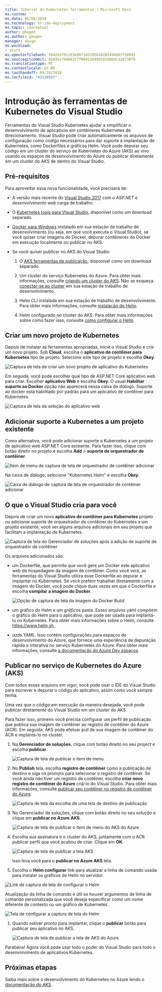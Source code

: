 ```yaml
---
title: Tutorial do Kubernetes ferramentas | Microsoft Docs
ms.custom: ''
ms.date: 06/08/2018
ms.technology: vs-ide-deployment
ms.topic: conceptual
author: ghogen
ms.author: ghogen
manager: douge
ms.workload:
- azure
ms.openlocfilehash: f842d1f9c103e9673d3295b2b285498d6ff58045
ms.sourcegitcommit: 6b092e7d466377f06913d49d183dbbdca16730f0
ms.translationtype: MT
ms.contentlocale: pt-BR
ms.lasthandoff: 08/28/2018
ms.locfileid: "43138937"
---
```

# <a name="get-started-with-visual-studio-kubernetes-tools"></a>Introdução às ferramentas de Kubernetes do Visual Studio

Ferramentas do Visual Studio Kubernetes ajudar a simplificar o desenvolvimento de aplicativos em contêineres Kubernetes de direcionamento. Visual Studio pode criar automaticamente os arquivos de configuração como código necessários para dar suporte à implantação de Kubernetes, como Dockerfiles e gráficos Helm. Você pode depurar seu código em um cluster do serviço de Kubernetes do Azure (AKS) ao vivo usando os espaços de desenvolvimento do Azure ou publicar diretamente em um cluster do AKS de dentro do Visual Studio.

## <a name="prerequisites"></a>Pré-requisitos

Para aproveitar essa nova funcionalidade, você precisará de:

- A versão mais recente do [Visual Studio 2017](https://visualstudio.microsoft.com/download) com o *ASP.NET e desenvolvimento web* carga de trabalho.

- O [Kubernetes tools para Visual Studio](https://aka.ms/get-vsk8stools), disponível como um download separado.

- [Docker para Windows](https://store.docker.com/editions/community/docker-ce-desktop-windows) instalado em sua estação de trabalho de desenvolvimento (ou seja, em que você executa o Visual Studio), se você quiser criar imagens do Docker, depurar contêineres do Docker em execução localmente ou publicar no AKS.

- Se você quiser publicar no AKS do Visual Studio:

    1.  O [AKS ferramentas de publicação](https://aka.ms/get-vsk8spublish), disponível como um download separado.

    1.  Um cluster do serviço Kubernetes do Azure. Para obter mais informações, consulte [criando um cluster do AKS](/azure/aks/kubernetes-walkthrough-portal#create-aks-cluster). Não se esqueça [conectar-se ao cluster](/azure/aks/kubernetes-walkthrough#connect-to-the-cluster) em sua estação de trabalho de desenvolvimento.

    1.  Helm CLI instalada em sua estação de trabalho de desenvolvimento. Para obter mais informações, consulte [instalação do Helm](https://github.com/kubernetes/helm/blob/master/docs/install.md).

    1.  Helm configurado no cluster do AKS. Para obter mais informações sobre como fazer isso, consulte [como configurar o Helm](/azure/aks/kubernetes-helm#configure-helm).

## <a name="create-a-new-kubernetes-project"></a>Criar um novo projeto de Kubernetes

Depois de instalar as ferramentas apropriadas, inicie o Visual Studio e crie um novo projeto. Sob **Cloud**, escolha o **aplicativo de contêiner para Kubernetes** tipo de projeto. Selecione este tipo de projeto e escolha **Okey**.

![Captura de tela de criar um novo projeto de aplicativo do Kubernetes](media/k8s-tools-new-k8s-app.png)

Em seguida, você pode escolher qual tipo de ASP.NET Core aplicativo web para criar. Escolher **aplicativo Web** e escolha **Okey**. O usual **Habilitar suporte ao Docker** opção não aparecerá nessa caixa de diálogo.  Suporte ao docker está habilitado por padrão para um aplicativo de contêiner para Kubernetes.

![Captura de tela da seleção do aplicativo web](media/k8s-tools-web-app-selection-screen.png)

## <a name="add-kubernetes-support-to-an-existing-project"></a>Adicionar suporte a Kubernetes a um projeto existente

Como alternativa, você pode adicionar suporte a Kubernetes a um projeto de aplicativo web ASP.NET Core existente. Para fazer isso, clique com botão direito no projeto e escolha **Add** > **suporte de orquestrador de contêiner**.

![Item de menu de captura de tela de orquestrador de contêiner adicionar](media/k8s-tools-add-container-orchestrator.png)

Na caixa de diálogo, selecione "Kubernetes Helm" e escolha **Okey**.

![Caixa de diálogo de captura de tela de orquestrador de contêiner adicionar](media/k8s-tools-add-container-orchestrator-dialog-box.PNG)

## <a name="what-visual-studio-creates-for-you"></a>O que o Visual Studio cria para você

Depois de criar um novo **aplicativo de contêiner para Kubernetes** projeto ou adicionar suporte de orquestrador de contêiner do Kubernetes a um projeto existente, você ver alguns arquivos adicionais em seu projeto que facilitam a implantação de Kubernetes.

![Captura de tela do Gerenciador de soluções após a adição de suporte de orquestrador de contêiner](media/k8s-tools-solution-explorer.png)

Os arquivos adicionados são:

- um Dockerfile, que permite que você gere um Docker este aplicativo web de hospedagem da imagem de contêiner. Como você verá, as ferramentas do Visual Studio utiliza esse Dockerfile ao depurar e implantar no Kubernetes. Se você preferir trabalhar diretamente com a imagem do Docker, você pode clique duas vezes em que o Dockerfile e escolha **compilar a imagem do Docker**.

   ![Opção de captura de tela da imagem do Docker Build](media/k8s-tools-build-docker-image.png)

- um gráfico do Helm e um *gráficos* pasta. Esses arquivos yaml compõem o gráfico do Helm para o aplicativo, que pode ser usada para implantá-lo no Kubernetes. Para obter mais informações sobre o Helm, consulte [ https://www.helm.sh ](https://www.helm.sh).

- *azds.YAML*. Isso contém configurações para espaços de desenvolvimento do Azure, que fornece uma experiência de depuração rápida e interativa no serviço Kubernetes do Azure. Para obter mais informações, consulte [a documentação do Azure Dev espaços](https://docs.microsoft.com/azure/dev-spaces/azure-dev-spaces).

## <a name="publish-to-azure-kubernetes-service-aks"></a>Publicar no serviço de Kubernetes do Azure (AKS)

Com todos esses arquivos em vigor, você pode usar o IDE do Visual Studio para escrever e depurar o código do aplicativo, assim como você sempre tenha.

Uma vez que o código em execução da maneira desejada, você pode publicar diretamente do Visual Studio em um cluster do AKS.

Para fazer isso, primeiro você precisa configurar um perfil de publicação que publica sua imagem de contêiner ao registro de contêiner do Azure (ACR). Em seguida, AKS pode efetuar pull de sua imagem de contêiner do ACR e implantá-lo no cluster.

1. Na **Gerenciador de soluções**, clique com botão direito no seu *project* e escolha **publicar**.

   ![Captura de tela de publicar o item de menu](media/k8s-tools-publish-project.png)

1. No **Publish** tela, escolha **registro de contêiner** como a publicação de destino e siga os prompts para selecionar o registro de contêiner. Se você ainda não tiver um registro de contêiner, escolha **criar novo registro de contêiner do Azure** criá-lo do Visual Studio. Para obter mais informações, consulte [publicar seu contêiner no registro de contêiner do Azure](#publish-your-container-to-azure-container-registry).

   ![Captura de tela da escolha de uma tela de destino de publicação](media/k8s-tools-publish-to-acr.png)

1. No Gerenciador de soluções, clique com botão direito no seu *solução* e clique em **publicar no Azure AKS**.

   ![Captura de tela de publicar o item de menu do AKS do Azure](media/k8s-tools-publish-solution.png)

1. Escolha sua assinatura e o cluster do AKS, juntamente com o ACR publicar perfil que você acabou de criar. Clique em **OK**.

   ![Captura de tela de publicar a tela AKS](media/k8s-tools-publish-to-aks.png)

   Isso leva você para o **publicar no Azure AKS** tela.

1.  Escolha o **Helm configurar** link para atualizar a linha de comando usada para instalar os gráficos do Helm no servidor.

   ![Link de captura de tela de configurar o Helm](media/k8s-tools-configure-helm.png)

   Atualização da linha de comando é útil se houver argumentos de linha de comando personalizada que você deseja especificar como um nome diferente de contexto ou um gráfico de Kubernetes.

   ![Tela de configurar a captura de tela do Helm](media/k8s-tools-helm-configure-screen.png)

1. Quando estiver pronto para implantar, clique o **publicar** botão para publicar seu aplicativo no AKS.

   ![Captura de tela de publicar a tela de AKS do Azure](media/k8s-tools-publish-screen.png)

Parabéns! Agora você pode usar todo o poder do Visual Studio para todo o desenvolvimento de aplicativos Kubernetes.

## <a name="next-steps"></a>Próximas etapas

Saiba mais sobre o desenvolvimento do Kubernetes no Azure lendo o [documentação do AKS](/azure/aks).

